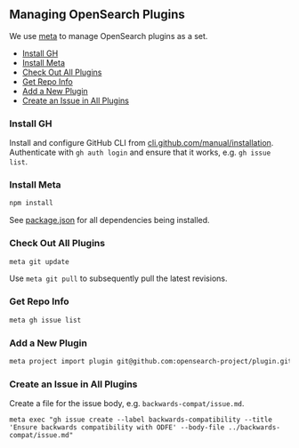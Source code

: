 ## Managing OpenSearch Plugins

We use [meta](https://github.com/mateodelnorte/meta) to manage OpenSearch plugins as a set.

- [Install GH](#install-gh)
- [Install Meta](#install-meta)
- [Check Out All Plugins](#check-out-all-plugins)
- [Get Repo Info](#get-repo-info)
- [Add a New Plugin](#add-a-new-plugin)
- [Create an Issue in All Plugins](#create-an-issue-in-all-plugins)

### Install GH

Install and configure GitHub CLI from [cli.github.com/manual/installation](https://cli.github.com/manual/installation). Authenticate with `gh auth login` and ensure that it works, e.g. `gh issue list`.

### Install Meta

```sh
npm install
```

See [package.json](package.json) for all dependencies being installed.

### Check Out All Plugins

```sh
meta git update
```

Use `meta git pull` to subsequently pull the latest revisions.

### Get Repo Info

```sh
meta gh issue list
```

### Add a New Plugin

```sh
meta project import plugin git@github.com:opensearch-project/plugin.git
```

### Create an Issue in All Plugins

Create a file for the issue body, e.g. `backwards-compat/issue.md`.

```
meta exec "gh issue create --label backwards-compatibility --title 'Ensure backwards compatibility with ODFE' --body-file ../backwards-compat/issue.md"
```